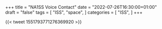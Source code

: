 +++ title = "NA1SS Voice Contact" date = "2022-07-26T16:30:00+01:00" draft = "false" tags = [ "ISS", "space", ] categories = [ "ISS", ] +++

{{< tweet 1551793771276369920 >}}
